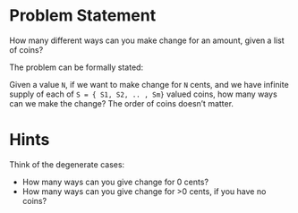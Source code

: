 # Problem Statement
How many different ways can you make change for an amount, given a list of coins?

The problem can be formally stated: 

Given a value `N`, if we want to make change for `N` cents, and we have infinite supply of each of `S = { S1, S2, .. , Sm}` valued coins, how many ways can we make the change? The order of coins doesn’t matter.

# Hints
Think of the degenerate cases:

   * How many ways can you give change for 0 cents? 
   * How many ways can you give change for >0 cents, if you have no coins?
